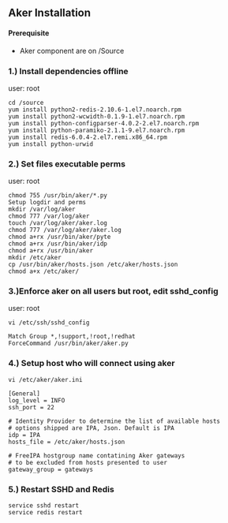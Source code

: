 ## Aker Installation
#### Prerequisite
- Aker component are on /Source 

### 1.) Install dependencies offline 
user: root
```
cd /source 
yum install python2-redis-2.10.6-1.el7.noarch.rpm 
yum install python2-wcwidth-0.1.9-1.el7.noarch.rpm 
yum install python-configparser-4.0.2-2.el7.noarch.rpm 
yum install python-paramiko-2.1.1-9.el7.noarch.rpm 
yum install redis-6.0.4-2.el7.remi.x86_64.rpm 
yum install python-urwid 
```

### 2.) Set files executable perms 
user: root
```
chmod 755 /usr/bin/aker/*.py 
Setup logdir and perms 
mkdir /var/log/aker 
chmod 777 /var/log/aker 
touch /var/log/aker/aker.log 
chmod 777 /var/log/aker/aker.log  
chmod a+rx /usr/bin/aker/pyte 
chmod a+rx /usr/bin/aker/idp 
chmod a+rx /usr/bin/aker 
mkdir /etc/aker 
cp /usr/bin/aker/hosts.json /etc/aker/hosts.json 
chmod a+x /etc/aker/ 
```

### 3.)Enforce aker on all users but root, edit sshd_config 
user: root
```
vi /etc/ssh/sshd_config 

Match Group *,!support,!root,!redhat 
ForceCommand /usr/bin/aker/aker.py 
```
### 4.) Setup host who will connect using aker 

```
vi /etc/aker/aker.ini

[General]
log_level = INFO
ssh_port = 22

# Identity Provider to determine the list of available hosts
# options shipped are IPA, Json. Default is IPA
idp = IPA
hosts_file = /etc/aker/hosts.json

# FreeIPA hostgroup name contatining Aker gateways
# to be excluded from hosts presented to user
gateway_group = gateways
```
### 5.) Restart SSHD and Redis 
```
service sshd restart 
service redis restart
```
